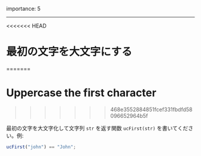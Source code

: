 importance: 5

---

<<<<<<< HEAD
# 最初の文字を大文字にする
=======
# Uppercase the first character
>>>>>>> 468e3552884851fcef331fbdfd58096652964b5f

最初の文字を大文字化して文字列 `str` を返す関数 `ucFirst(str)` を書いてください。例:

```js
ucFirst("john") == "John";
```

